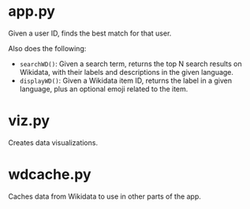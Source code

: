 # app.py
Given a user ID, finds the best match for that user.

Also does the following:
- `searchWD()`: Given a search term, returns the top N search results on Wikidata, with their labels and descriptions in the given language.
- `displayWD()`: Given a Wikidata item ID, returns the label in a given language, plus an optional emoji related to the item.

# viz.py
Creates data visualizations.

# wdcache.py
Caches data from Wikidata to use in other parts of the app.
